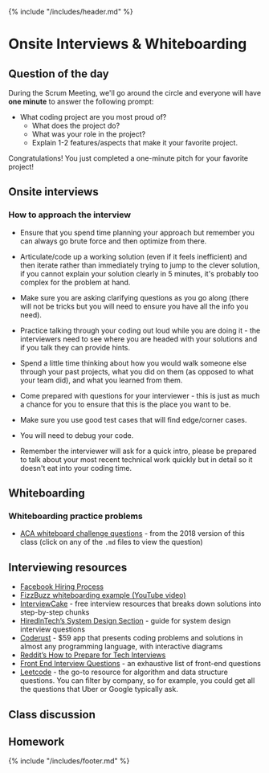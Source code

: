 {% include "/includes/header.md" %}

# Onsite Interviews & Whiteboarding

## Question of the day

During the Scrum Meeting, we'll go around the circle and everyone will have **one minute** to answer the following prompt:

* What coding project are you most proud of?
  * What does the project do?
  * What was your role in the project?
  * Explain 1-2 features/aspects that make it your favorite project.
  
Congratulations! You just completed a one-minute pitch for your favorite project!

## Onsite interviews

### How to approach the interview

* Ensure that you spend time planning your approach but remember you can always go brute force and then optimize from there.

* Articulate/code up a working solution (even if it feels inefficient) and then iterate rather than immediately trying to jump to the clever solution, if you cannot explain your solution clearly in 5 minutes, it's probably too complex for the problem at hand.

* Make sure you are asking clarifying questions as you go along (there will not be tricks but you will need to ensure you have all the info you need).

* Practice talking through your coding out loud while you are doing it - the interviewers need to see where you are headed with your solutions and if you talk they can provide hints.

* Spend a little time thinking about how you would walk someone else through your past projects, what you did on them (as opposed to what your team did), and what you learned from them.

* Come prepared with questions for your interviewer - this is just as much a chance for you to ensure that this is the place you want to be.

* Make sure you use good test cases that will find edge/corner cases.

* You will need to debug your code.

* Remember the interviewer will ask for a quick intro, please be prepared to talk about your most recent technical work quickly but in detail so it doesn't eat into your coding time.

## Whiteboarding

### Whiteboarding practice problems

* [ACA whiteboard challenge questions](https://github.com/ACA-Alumni/ACA-Job-Tracker/tree/master/resources/whiteboard-challenges) - from the 2018 version of this class (click on any of the `.md` files to view the question)

## Interviewing resources

* [Facebook Hiring Process](https://www.facebook.com/careers/life/preparing-for-your-software-engineering-interview-at-facebook)
* [FizzBuzz whiteboarding example (YouTube video)](https://www.youtube.com/watch?v=7IbxzIyRMrA)
* [InterviewCake](https://www.interviewcake.com/) - free interview resources that breaks down solutions into step-by-step chunks
* [HiredInTech’s System Design Section](https://www.hiredintech.com/system-design/) - guide for system design interview questions
* [Coderust](https://www.educative.io/collection/5642554087309312/5679846214598656) - $59 app that presents coding problems and solutions in almost any programming language, with interactive diagrams
* [Reddit’s How to Prepare for Tech Interviews](https://www.reddit.com/r/cscareerquestions/comments/1jov24/heres_how_to_prepare_for_tech_interviews/)
* [Front End Interview Questions](https://github.com/h5bp/Front-end-Developer-Interview-Questions) - an exhaustive list of front-end questions
* [Leetcode](https://leetcode.com/) - the go-to resource for algorithm and data structure questions. You can filter by company, so for example, you could get all the questions that Uber or Google typically ask.

## Class discussion

## Homework

{% include "/includes/footer.md" %}

